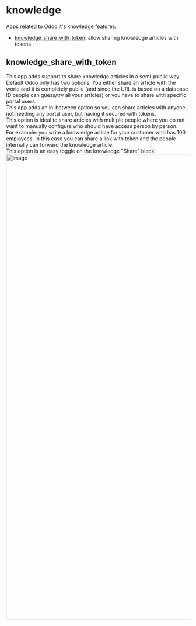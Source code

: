 # knowledge
Apps related to Odoo it's knowledge features:
- [knowledge_share_with_token](#knowledge_share_with_token): allow sharing knowledge articles with tokens

## knowledge_share_with_token
This app adds support to share knowledge articles in a semi-public way.<br/>
Default Odoo only has two options. You either share an article with the world and it is completely public (and since the URL is based on a database ID people can guess/try all your articles) or you have to share with specific portal users.<br/>
This app adds an in-between option so you can share articles with anyone, not needing any portal user, but having it secured with tokens.<br/>
This option is ideal to share articles with multiple people where you do not want to manually configure who should have access person by person.<br/>
For example: you write a knowledge article for your customer who has 100 employees. In this case you can share a link with token and the people internally can forward the knowledge article.<br/>
This option is an easy toggle on the knowledge "Share" block:<br/>
<img width="1275" alt="image" src="https://github.com/Yenthe666/knowledge/assets/6352350/7f0d7e1d-b848-4734-abda-905961424fb8">
